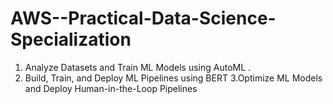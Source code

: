 # AWS--Practical-Data-Science-Specialization
1. Analyze Datasets and Train ML Models using AutoML . 
2. Build, Train, and Deploy ML Pipelines using BERT
3.Optimize ML Models and Deploy Human-in-the-Loop Pipelines
